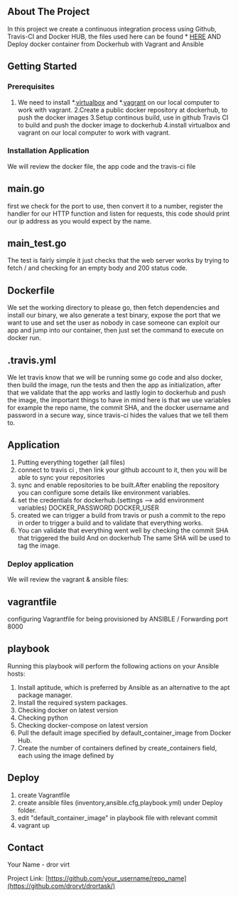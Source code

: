 
<!-- ABOUT THE PROJECT -->
## About The Project
In this project we create a  continuous integration process using Github, Travis-CI and Docker HUB, the files used here can be found * [HERE](https://github.com/drorvt/drortask/)
AND
Deploy docker container from Dockerhub with Vagrant and Ansible



<!-- GETTING STARTED -->
## Getting Started



### Prerequisites

1. We need to install *.[virtualbox](https://www.virtualbox.org/wiki/Downloads) and *.[vagrant](https://www.vagrantup.com/downloads.html) on our local computer to work with vagrant.
2.Create a public docker repository at dockerhub, to push the docker images 
3.Setup continous build, use in github Travis CI to build and push the docker image to dockerhub
4.install virtualbox and vagrant on our local computer to work with vagrant.



### Installation Application

We will review the docker file, the app code and the travis-ci file
## main.go
first we check for the port to use, then convert it to a number, register the handler for our HTTP function and listen for requests, this code should print our ip address as you would expect by the name.

## main_test.go
The test is fairly simple it just checks that the web server works by trying to fetch / and checking for an empty body and 200 status code.

## Dockerfile
We set the working directory to please go, then fetch dependencies and install our binary, we also generate a test binary, expose the port that we want to use and set the user as nobody in case someone can exploit our app and jump into our container, then just set the command to execute on docker run.

## .travis.yml
We let travis know that we will be running some go code and also docker, then build the image, run the tests and then the app as initialization, after that we validate that the app works and lastly login to dockerhub and push the image, the important things to have in mind here is that we use variables for example the repo name, the commit SHA, and the docker username and password in a secure way, since travis-ci hides the values that we tell them to.


## Application

1. Putting everything together (all files)
2. connect to travis ci , then link your github account to it, then you will be able to sync your repositories 
3. sync and enable repositories to be built.After enabling the repository you can configure some details like environment variables.
4. set the credentials for dockerhub.(settings --> add environment variables)
DOCKER_PASSWORD
DOCKER_USER
5. created we can trigger a build from travis or push a commit to the repo in order to trigger a build and to validate that everything works.
6. You can validate that everything went well by checking the commit SHA that triggered the build And on dockerhub The same SHA will be used to tag the image.


### Deploy application

We will review the vagrant & ansible files:

## vagrantfile
configuring Vagrantfile for being provisioned by ANSIBLE / Forwarding  port 8000

## playbook
Running this playbook will perform the following actions on your Ansible hosts:

1. Install aptitude, which is preferred by Ansible as an alternative to the apt package manager.
2. Install the required system packages.
3. Checking docker on latest version
4. Checking python
5. Checking docker-compose on latest version
6. Pull the default image specified by default_container_image from Docker Hub.
7. Create the number of containers defined by create_containers field, each using the image defined by 



## Deploy

1. create Vagrantfile
2. create ansible files (inventory,ansible.cfg,playbook.yml) under Deploy folder.
3. edit "default_container_image" in playbook file with relevant commit 
4. vagrant up



<!-- CONTACT -->
## Contact

Your Name - dror virt

Project Link: [https://github.com/your_username/repo_name](https://github.com/drorvt/drortask/)

